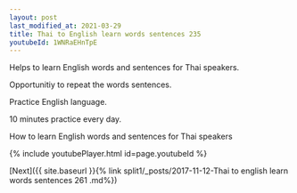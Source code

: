 ```yaml
---
layout: post
last_modified_at: 2021-03-29
title: Thai to English learn words sentences 235 
youtubeId: 1WNRaEHnTpE
---
```

 
 
Helps to learn English words and sentences for Thai speakers.

Opportunitiy to repeat the words sentences. 

Practice English language. 
 
10 minutes practice every day. 
 
How to learn English words and sentences for Thai speakers 
 
{% include youtubePlayer.html id=page.youtubeId %}
 
 
[Next]({{ site.baseurl }}{% link  split1/_posts/2017-11-12-Thai to english learn words sentences 261 .md%})
 
